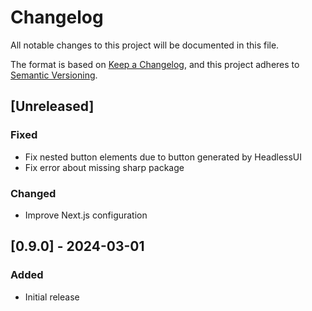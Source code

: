 # Changelog
All notable changes to this project will be documented in this file.

The format is based on [Keep a Changelog](https://keepachangelog.com/en/1.0.0/),
and this project adheres to [Semantic Versioning](https://semver.org/spec/v2.0.0.html).

## [Unreleased]

### Fixed
- Fix nested button elements due to button generated by HeadlessUI
- Fix error about missing sharp package

### Changed
- Improve Next.js configuration

## [0.9.0] - 2024-03-01

### Added
- Initial release
